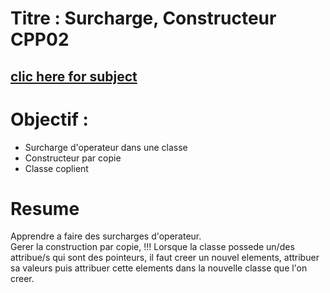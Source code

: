 # Titre : Surcharge, Constructeur CPP02
## [clic here for subject](https://github.com/vportens/Piscine_CPP/blob/master/day02/CPP02.subject.pdf) 

# Objectif : 
- Surcharge d'operateur dans une classe
- Constructeur par copie 
- Classe coplient
# Resume
Apprendre a faire des surcharges d'operateur.   
Gerer la construction par copie, !!! Lorsque la classe possede un/des attribue/s qui sont des pointeurs, il faut creer un nouvel elements, attribuer sa valeurs puis attribuer cette elements dans la nouvelle classe que l'on creer.